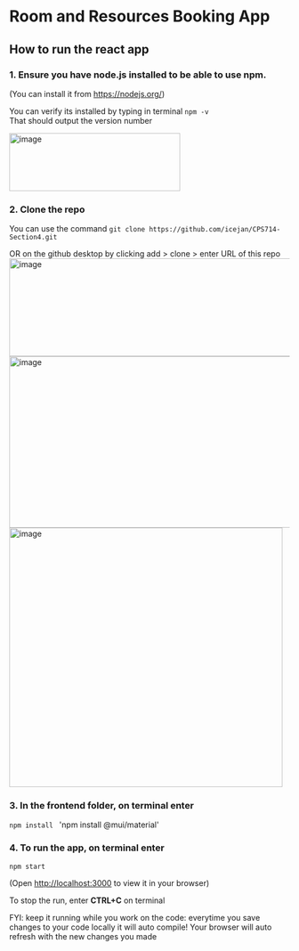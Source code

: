 # Room and Resources Booking App
## How to run the react app
### 1. Ensure you have node.js installed to be able to use npm. 
   (You can install it from https://nodejs.org/)
   
   You can verify its installed by typing in terminal `npm -v` <br>
   That should output the version number
   
   <img width="307" height="104" alt="image" src="https://github.com/user-attachments/assets/ba975bc9-6b9d-4326-b8aa-e8ae2482e9de" /><br>

### 2. Clone the repo

  You can use the command 
  `git clone https://github.com/icejan/CPS714-Section4.git`

  OR on the github desktop by clicking add > clone > enter URL of this repo
  <img width="567" height="176" alt="image" src="https://github.com/user-attachments/assets/e1364fad-1623-4e50-b5ae-f6e88b54d3f7" /><br>
  <img width="509" height="308" alt="image" src="https://github.com/user-attachments/assets/58c94a8a-c7fc-40ab-a590-f7e65942c968" /><br>
  <img width="491" height="466" alt="image" src="https://github.com/user-attachments/assets/fe978311-5fa1-4af6-8ee1-1eda6dd42376" /><br>

### 3. In the frontend folder, on terminal enter
`npm install `
'npm install @mui/material'
  
### 4. To run the app, on terminal enter
   `npm start ` 

   
  (Open [http://localhost:3000](http://localhost:3000) to view it in your browser) <br>

  To stop the run, enter **CTRL+C** on terminal
  
   FYI: keep it running while you work on the code: everytime you save changes to your code locally it will auto compile! Your browser will auto refresh with the new changes you made

